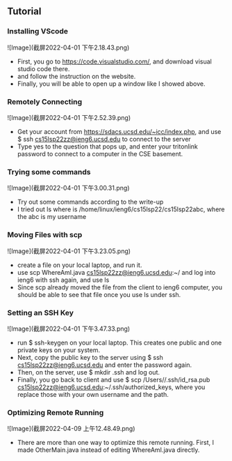 ## Tutorial


### Installing VScode

![Image](截屏2022-04-01 下午2.18.43.png)

* First, you go to https://code.visualstudio.com/, and download visual studio code there. 
* and follow the instruction on the website. 
* Finally, you will be able to open up a window like I showed above. 

### Remotely Connecting

![Image](截屏2022-04-01 下午2.52.39.png)

* Get your account from 
https://sdacs.ucsd.edu/~icc/index.php, and use $ ssh cs15lsp22zz@ieng6.ucsd.edu to connect to the server
* Type yes to the question that pops up, and enter your tritonlink password to connect to a computer in the CSE basement. 

### Trying some commands

![Image](截屏2022-04-01 下午3.00.31.png)

* Try out some commands according to the write-up
* I tried out ls <directory> where <directory> is /home/linux/ieng6/cs15lsp22/cs15lsp22abc, where the abc is my username

### Moving Files with scp

![Image](截屏2022-04-01 下午3.23.05.png)

* create a file on your local laptop, and run it.
* use scp WhereAmI.java cs15lsp22zz@ieng6.ucsd.edu:~/
and log into ieng6 with ssh again, and use ls
* Since scp already moved the file from the client to ieng6 computer, you should be able to see that file once you use ls under ssh. 

### Setting an SSH Key

![Image](截屏2022-04-01 下午3.47.33.png)

* run $ ssh-keygen on your local laptop. This creates one public and one private keys on your system.
* Next, copy the public key to the server using $ ssh cs15lsp22zz@ieng6.ucsd.edu and enter the password again. 
* Then, on the server, use $ mkdir .ssh and log out. 
* Finally, you go back to client and use $ scp /Users/<user-name>/.ssh/id_rsa.pub cs15lsp22zz@ieng6.ucsd.edu:~/.ssh/authorized_keys, where you replace those with your own username and the path. 

### Optimizing Remote Running

![Image](截屏2022-04-09 上午12.48.49.png)

* There are more than one way to optimize this remote running. First, I made OtherMain.java instead of editing WhereAmI.java directly. 
